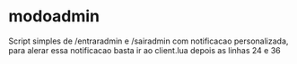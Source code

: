 # modoadmin
Script simples de /entraradmin e /sairadmin com notificacao personalizada, para alerar essa notificacao basta ir ao client.lua depois as linhas 24 e 36
